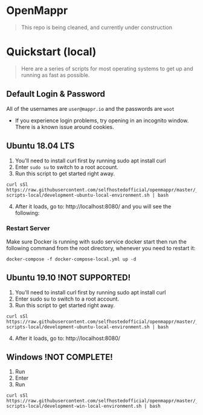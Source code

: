 # OpenMappr
> This repo is being cleaned, and currently under construction


# Quickstart (local)
> Here are a series of scripts for most operating systems to get up and running as fast as possible.


## Default Login & Password
All of the usernames are `user@mappr.io` and the passwords are `woot`

- If you experience login problems, try opening in an incognito window. There is a known issue around cookies.

## Ubuntu 18.04 LTS
1. You'll need to install curl first by running sudo apt install curl
2. Enter `sudo su` to switch to a root account.
3. Run this script to get started right away. 

```
curl sSl https://raw.githubusercontent.com/selfhostedofficial/openmappr/master/_install-scripts-local/development-ubuntu-local-environment.sh | bash
```
4. After it loads, go to: http://localhost:8080/ and you will see the following:

### Restart Server

Make sure Docker is running with sudo service docker start then run the following command from the root directory, whenever you need to restart it: 

```
docker-compose -f docker-compose-local.yml up -d
```

## Ubuntu 19.10 !NOT SUPPORTED!

1. You'll need to install curl first by running sudo apt install curl
2. Enter sudo su to switch to a root account.
3. Run this script to get started right away. 

```
curl sSl https://raw.githubusercontent.com/selfhostedofficial/openmappr/master/_install-scripts-local/development-ubuntu-local-environment.sh | bash
```
4. After it loads, go to: http://localhost:8080/

## Windows !NOT COMPLETE!
1. Run
2. Enter
3. Run 

```
curl sSl https://raw.githubusercontent.com/selfhostedofficial/openmappr/master/_install-scripts-local/development-win-local-environment.sh | bash
```

